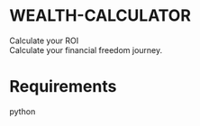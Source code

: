 # WEALTH-CALCULATOR
Calculate your ROI<br>
Calculate your financial freedom journey.

# Requirements
python
